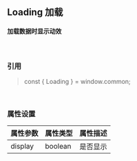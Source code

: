 ## Loading 加载 
#### 加载数据时显示动效
&nbsp;
&nbsp;
&nbsp;
### 引用
>const { Loading } = window.common;

&nbsp;
&nbsp;

### 属性设置

| 属性参数 | 属性类型 | 属性描述 |
| ------ | ------ | ------ |
| display  | boolean | 是否显示 |

&nbsp;
&nbsp;
&nbsp;
&nbsp;
